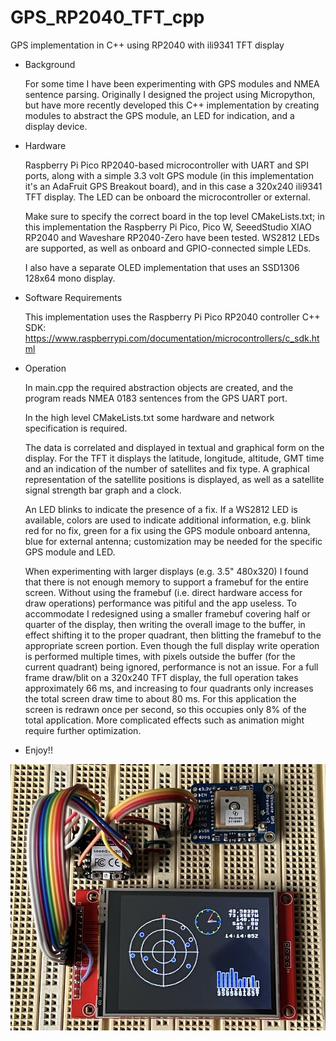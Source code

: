# GPS_RP2040_TFT_cpp
GPS implementation in C++ using RP2040 with ili9341 TFT display

- Background

  For some time I have been experimenting with GPS modules and NMEA sentence parsing.  Originally I designed the project using Micropython, but have more recently developed this C++ implementation by creating modules to abstract the GPS module, an LED for indication, and a display device.
  
- Hardware

  Raspberry Pi Pico RP2040-based microcontroller with UART and SPI ports, along with a simple 3.3 volt GPS module (in this implementation it's an AdaFruit GPS Breakout board), and in this case a 320x240 ili9341 TFT display.  The LED can be onboard the microcontroller or external.
  
  Make sure to specify the correct board in the top level CMakeLists.txt; in this implementation the Raspberry Pi Pico, Pico W, SeeedStudio XIAO RP2040 and Waveshare RP2040-Zero have been tested.  WS2812 LEDs are supported, as well as onboard and GPIO-connected simple LEDs.

  I also have a separate OLED implementation that uses an SSD1306 128x64 mono display.

- Software Requirements

  This implementation uses the Raspberry Pi Pico RP2040 controller C++ SDK:
  https://www.raspberrypi.com/documentation/microcontrollers/c_sdk.html

- Operation

  In main.cpp the required abstraction objects are created, and the program reads NMEA 0183 sentences from the GPS UART port.

  In the high level CMakeLists.txt some hardware and network specification is required.

  The data is correlated and displayed in textual and graphical form on the display.  For the TFT it displays the latitude, longitude, altitude, GMT time and an indication of the number of satellites and fix type.  A graphical representation of the satellite positions is displayed, as well as a satellite signal strength bar graph and a clock.

  An LED blinks to indicate the presence of a fix.  If a WS2812 LED is available, colors are used to indicate additional information, e.g. blink red for no fix, green for a fix using the GPS module onboard antenna, blue for external antenna; customization may be needed for the specific GPS module and LED.

  When experimenting with larger displays (e.g. 3.5" 480x320) I found that there is not enough memory to support a framebuf for the entire screen.  Without using the framebuf (i.e. direct hardware access for draw operations) performance was pitiful and the app useless.  To accommodate I redesigned using a smaller framebuf covering half or quarter of the display, then writing the overall image to the buffer, in effect shifting it to the proper quadrant, then blitting the framebuf to the appropriate screen portion.  Even though the full display write operation is performed multiple times, with pixels outside the buffer (for the current quadrant) being ignored, performance is not an issue.  For a full frame draw/blit on a 320x240 TFT display, the full operation takes approximately 66 ms, and increasing to four quadrants only increases the total screen draw time to about 80 ms.  For this application the screen is redrawn once per second, so this occupies only 8% of the total application.  More complicated effects such as animation might require further optimization.

- Enjoy!!

![Project board showing RP2040, GPS module and ili9341 TFT display](images/GPS_TFT.jpg)
